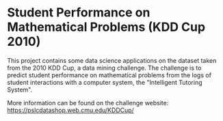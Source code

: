 Student Performance on Mathematical Problems (KDD Cup 2010)
=======================

This project contains some data science applications on the dataset taken from the 2010 KDD Cup, a data mining challenge. The challenge is to predict student performance on mathematical problems from the logs of student interactions with a computer system, the "Intelligent Tutoring System".

More information can be found on the challenge website:
https://pslcdatashop.web.cmu.edu/KDDCup/


